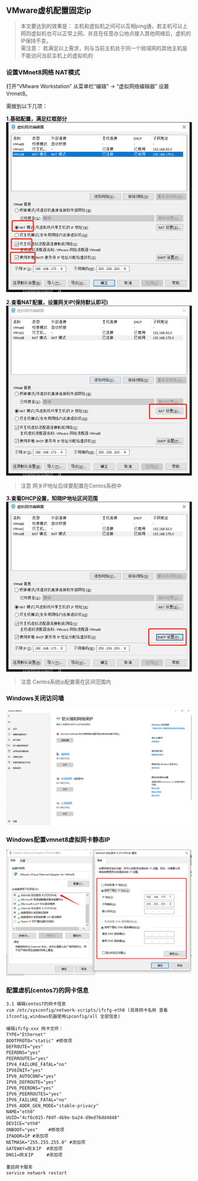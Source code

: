 ## VMware虚机配置固定ip


>本文要达到的效果是： 主机和虚拟机之间可以互相ping通，若主机可以上网则虚拟机也可以正常上网，并且在任意办公地点接入其他网络后，虚机的IP保持不变。    
需注意： 若满足以上需求，则与当前主机处于同一个局域网的其他主机是不能访问当前主机上的虚拟机的

### 设置VMnet8网络 NAT模式
打开“VMware Workstation” 从菜单栏“编辑” -> “虚拟网络编辑器” 设置Vmnet8。

需做到以下几项：

**1.基础配置，满足红框部分**    
![staticip01](images/staticip01.png)

**2.查看NAT配置，设置网关IP(保持默认即可)**
![staticip02](images/staticip02.png)

>注意 网关IP地址后续要配置在Centos系统中

**3.查看DHCP设置，知晓IP地址区间范围**
![staticip03](images/staticip03.png)

>注意 Centos系统ip配置需在区间范围内

### Windows关闭访问墙
![staticip04](images/staticip04.png)

### Windows配置vmnet8虚拟网卡静态IP
![staticip05](images/staticip05.png)


### 配置虚机(centos7)的网卡信息
```shell
3.1 编辑centos7的网卡信息
vim /etc/sysconfig/network-scripts/ifcfg-eth0 (具体网卡名称 查看 ifconfig,windows机器使用ipconfig/all 全部信息)

编辑ifcfg-xxx 网卡文件：
TYPE="Ethernet"
BOOTPROTO="static" #修改项
DEFROUTE="yes"
PEERDNS="yes"
PEERROUTES="yes"
IPV4_FAILURE_FATAL="no"
IPV6INIT="yes"
IPV6_AUTOCONF="yes"
IPV6_DEFROUTE="yes"
IPV6_PEERDNS="yes"
IPV6_PEERROUTES="yes"
IPV6_FAILURE_FATAL="no"
IPV6_ADDR_GEN_MODE="stable-privacy"
NAME="eth0"
UUID="4cf6c015-f0df-4b9e-ba24-d9ed76dd4848"
DEVICE="eth0"
ONBOOT="yes"    #修改项
IPADDR=IP #添加项
NETMASK="255.255.255.0" #添加项
GATEWAY=网关IP  #添加项
DNS1=网关IP     #添加项

重启网卡服务
service network restart
```